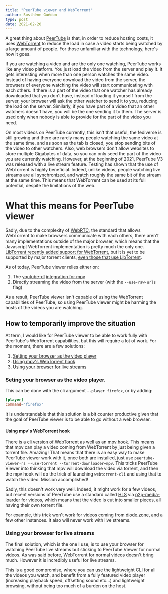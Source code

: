 ```yaml
---
title: "PeerTube viewer and WebTorrent"
author: Sosthène Guédon
type: post
date: 2021-02-20
---
```


A great thing about [PeerTube](https://joinpeertube.org/) is that, in order to reduce hosting costs, it uses [WebTorrent](https://webtorrent.io/) to reduce the load in case a video starts being watched by a large amount of people. For those unfamiliar with the technology, here's how it goes.

If you are watching a video and are the only one watching, PeerTube works like any video platform.
You just load the video from the server and play it.
It gets interesting when more than one person watches the same video.
Instead of having everyone download the video from the server, the browsers of everyone watching the video will start communicating with each others.
If there is a part of the video that one watcher has already downloaded that you don't have, instead of loading it yourself from the server, your browser will ask the other watcher to send it to you, reducing the load on the server.
Similarly, if you have part of a video that an other watchers doesn't have, you will be the one sending it to them.
The server is used only when nobody is able to provide for the part of the video you need.

On most videos on PeerTube currently, this isn't that useful, the fediverse is still growing and there are rarely many people watching the same video at the same time, and as soon as the tab is closed, you stop sending bits of the video to other watchers.
Also, web browsers don't allow websites to store multiple Gigabytes of data, so you can only seed the part of the video you are currently watching.
However, at the beginning of 2021, PeerTube V3 was released with a live stream feature.
Testing has shown that the use of WebTorrent is highly beneficial. Indeed, unlike videos, people watching live streams are all synchronized, and watch roughly the same bit of the stream at the same time. This means that WebTorrent can be used at its full potential, despite the limitations of the web.

What this means for PeerTube viewer
===================================

Sadly, due to the complexity of [WebRTC](https://webrtc.org/), the standard that allows WebTorrent to make browsers communicate with each others, there aren't many implementations outside of  the major browser, which means that the Javascript WebTorrent implementation is pretty much the only one.
[LibTorrent recently added support for WebTorrent](https://feross.org/libtorrent-webtorrent/), but it is yet to be supported by major torrent clients, [even those that use LibTorrent](https://github.com/qbittorrent/qBittorrent/issues/4163#issuecomment-652467673).

As of today, PeerTube viewer relies either on:

1. The [youtube-dl](https://duckduckgo.com/?t=ffab&q=youtube-dl&ia=web) [integration for mpv](https://mpv.io/manual/stable/#options-ytdl)
2. Directly streaming the video from the server (with the `--use-raw-urls` flag)

As a result, PeerTube viewer isn't capable of using the WebTorrent capabilities of PeerTube, so using PeerTube viewer might be harming the hosts of the videos you are watching.

How to temporarily improve the situation
----------------------------------------

At term, I would like for PeerTube viewer to be able to work fully with PeerTube's WebTorrent capabilities, but this will require a lot of work.
For the moment, there are a few solutions:

1. [Setting your browser as the video player](#seting-your-browser-as-the-video-player)
2. [Using mpv's WebTorrent hook](#using-mpvs-webtorrent-hook)
3. [Using your browser for live streams](#using-your-browser-for-live-streams)

### Seting your browser as the video player.


This can be done with the cli argument `--player firefox`, or by adding:

```toml
[player]
command="firefox"
```

It is understandable that this solution is a bit counter productive given that the goal of PeerTube viewer is to be able to go without a web browser.

#### Using mpv's WebTorrent hook

There is a [cli version of WebTorrent](https://github.com/webtorrent/webtorrent-cli) as well as an [mpv hook](https://github.com/noctuid/mpv-webtorrent-hook).
This means that mpv can play a video coming from WebTorrent by just being given a torrent file.
Amazing! That means that there is an easy way to make PeerTube viewer work with it, once both are installed, just use `peertube-viewer-rs --use-torrent --torrent-downloader=mpv`.
This tricks PeerTube Viewer into thinking that mpv will download the video via torrent, and then the mpv hook will do the trick of launching `webtorrent-cli` and using that to watch the video. Mission accomplished!

Sadly, this doesn't work very well. Indeed, it might work for a few videos, but recent versions of PeerTube use a standard called [HLS](https://en.wikipedia.org/wiki/HTTP_Live_Streaming) via [p2p-media-loarder](https://github.com/novage/p2p-media-loader) for videos, which means that the video is cut into smaller pieces, all having their own torrent file.

For example, this trick won't work for videos coming from [diode.zone](https://diode.zone), and a few other instances. It also will never work with live streams.

### Using your browser for live streams

The final solution, which is the one I use, is to use your browser for watching PeerTube live streams but sticking to PeerTube Viewer for normal videos.
As was said before, WebTorrent for normal videos doesn't bring much. However it is incredibly useful for live streams.

This is a good compromise, where you can use the lightweight CLI for all the videos you watch, and benefit from a fully featured video player (increasing playback speed, offsetting sound etc...) and lightweight browsing, without being too much of a burden on the host.
